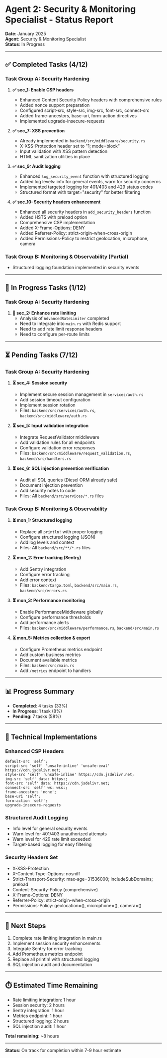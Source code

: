 # Agent 2: Security & Monitoring Specialist - Status Report

**Date**: January 2025  
**Agent**: Security & Monitoring Specialist  
**Status**: In Progress

---

## ✅ Completed Tasks (4/12)

### Task Group A: Security Hardening

1. **✅ sec_1: Enable CSP headers**
   - Enhanced Content Security Policy headers with comprehensive rules
   - Added nonce support preparation
   - Configured script-src, style-src, img-src, font-src, connect-src
   - Added frame-ancestors, base-uri, form-action directives
   - Implemented upgrade-insecure-requests

2. **✅ sec_7: XSS prevention**
   - Already implemented in `backend/src/middleware/security.rs`
   - X-XSS-Protection header set to "1; mode=block"
   - Input validation with XSS pattern detection
   - HTML sanitization utilities in place

3. **✅ sec_9: Audit logging**
   - Enhanced `log_security_event` function with structured logging
   - Added log levels: info for general events, warn for security concerns
   - Implemented targeted logging for 401/403 and 429 status codes
   - Structured format with target="security" for better filtering

4. **✅ sec_10: Security headers enhancement**
   - Enhanced all security headers in `add_security_headers` function
   - Added HSTS with preload option
   - Comprehensive CSP implementation
   - Added X-Frame-Options: DENY
   - Added Referrer-Policy: strict-origin-when-cross-origin
   - Added Permissions-Policy to restrict geolocation, microphone, camera

### Task Group B: Monitoring & Observability (Partial)

- Structured logging foundation implemented in security events

---

## 🔄 In Progress Tasks (1/12)

### Task Group A: Security Hardening

1. **🔄 sec_2: Enhance rate limiting**
   - Analysis of `AdvancedRateLimiter` completed
   - Need to integrate into `main.rs` with Redis support
   - Need to add rate limit response headers
   - Need to configure per-route limits

---

## ⏳ Pending Tasks (7/12)

### Task Group A: Security Hardening

1. **⏳ sec_4: Session security**
   - Implement secure session management in `services/auth.rs`
   - Add session timeout configuration
   - Implement session rotation
   - Files: `backend/src/services/auth.rs`, `backend/src/middleware/auth.rs`

2. **⏳ sec_5: Input validation integration**
   - Integrate RequestValidator middleware
   - Add validation rules for all endpoints
   - Configure validation error responses
   - Files: `backend/src/middleware/request_validation.rs`, `backend/src/handlers.rs`

3. **⏳ sec_6: SQL injection prevention verification**
   - Audit all SQL queries (Diesel ORM already safe)
   - Document injection prevention
   - Add security notes to code
   - Files: All `backend/src/services/*.rs` files

### Task Group B: Monitoring & Observability

1. **⏳ mon_1: Structured logging**
   - Replace all `println!` with proper logging
   - Configure structured logging (JSON)
   - Add log levels and context
   - Files: All `backend/src/**/*.rs` files

2. **⏳ mon_2: Error tracking (Sentry)**
   - Add Sentry integration
   - Configure error tracking
   - Add error context
   - Files: `backend/Cargo.toml`, `backend/src/main.rs`, `backend/src/errors.rs`

3. **⏳ mon_3: Performance monitoring**
   - Enable PerformanceMiddleware globally
   - Configure performance thresholds
   - Add performance alerts
   - Files: `backend/src/middleware/performance.rs`, `backend/src/main.rs`

4. **⏳ mon_5: Metrics collection & export**
   - Configure Prometheus metrics endpoint
   - Add custom business metrics
   - Document available metrics
   - Files: `backend/src/main.rs`
   - Add `/metrics` endpoint to handlers

---

## 📊 Progress Summary

- **Completed**: 4 tasks (33%)
- **In Progress**: 1 task (8%)
- **Pending**: 7 tasks (58%)

---

## 🔧 Technical Implementations

### Enhanced CSP Headers
```
default-src 'self';
script-src 'self' 'unsafe-inline' 'unsafe-eval' https://cdn.jsdelivr.net;
style-src 'self' 'unsafe-inline' https://cdn.jsdelivr.net;
img-src 'self' data: https:;
font-src 'self' data: https://cdn.jsdelivr.net;
connect-src 'self' ws: wss:;
frame-ancestors 'none';
base-uri 'self';
form-action 'self';
upgrade-insecure-requests
```

### Structured Audit Logging
- Info level for general security events
- Warn level for 401/403 unauthorized attempts
- Warn level for 429 rate limit exceeded
- Target-based logging for easy filtering

### Security Headers Set
- X-XSS-Protection
- X-Content-Type-Options: nosniff
- Strict-Transport-Security: max-age=31536000; includeSubDomains; preload
- Content-Security-Policy (comprehensive)
- X-Frame-Options: DENY
- Referrer-Policy: strict-origin-when-cross-origin
- Permissions-Policy: geolocation=(), microphone=(), camera=()

---

## 📝 Next Steps

1. Complete rate limiting integration in main.rs
2. Implement session security enhancements
3. Integrate Sentry for error tracking
4. Add Prometheus metrics endpoint
5. Replace all println! with structured logging
6. SQL injection audit and documentation

---

## ⏱️ Estimated Time Remaining

- Rate limiting integration: 1 hour
- Session security: 2 hours
- Sentry integration: 1 hour
- Metrics endpoint: 1 hour
- Structured logging: 2 hours
- SQL injection audit: 1 hour

**Total remaining**: ~8 hours

---

**Status**: On track for completion within 7-9 hour estimate

